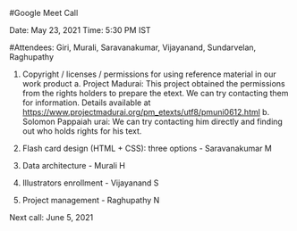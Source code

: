 #Google Meet Call

Date: May 23, 2021
Time: 5:30 PM IST

#Attendees: 
Giri, Murali, Saravanakumar, Vijayanand, Sundarvelan, Raghupathy

1. Copyright / licenses / permissions for using reference material in our work product
   a. Project Madurai: This project obtained the permissions from the rights holders to prepare the etext.
      We can try contacting them for information. 
      Details available at https://www.projectmadurai.org/pm_etexts/utf8/pmuni0612.html
   b. Solomon Pappaiah urai: We can try contacting him directly and finding out who holds rights
      for his text.

2. Flash card design (HTML + CSS): three options - Saravanakumar M

3. Data architecture - Murali H

4. Illustrators enrollment - Vijayanand S

5. Project management - Raghupathy N

Next call: June 5, 2021
